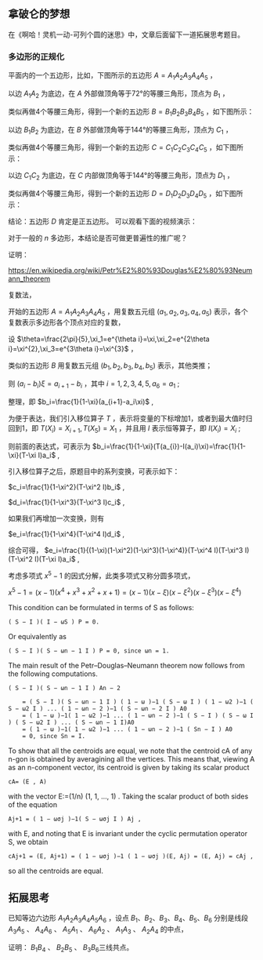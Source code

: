 ## 拿破仑的梦想

在《啊哈！灵机一动-可列个圆的迷思》中，文章后面留下一道拓展思考题目。

### 多边形的正规化

平面内的一个五边形，比如，下图所示的五边形 $A=A_1A_2A_3A_4A_5$ ，

以边 $A_1A_2$ 为底边，在 $A$ 外部做顶角等于72°的等腰三角形，顶点为 $B_1$ ，

类似再做4个等腰三角形，得到一个新的五边形 $B=B_1B_2B_3B_4B_5$ ，如下图所示：

以边 $B_1B_2$ 为底边，在 $B$ 外部做顶角等于144°的等腰三角形，顶点为 $C_1$ ，

类似再做4个等腰三角形，得到一个新的五边形 $C=C_1C_2C_3C_4C_5$ ，如下图所示：

以边 $C_1C_2$ 为底边，在 $C$ 内部做顶角等于144°的等腰三角形，顶点为 $D_1$ ，

类似再做4个等腰三角形，得到一个新的五边形 $D=D_1D_2D_3D_4D_5$ ，如下图所示：

结论：五边形 $D$ 肯定是正五边形。
可以观看下面的视频演示：

对于一般的 $n$ 多边形，本结论是否可做更普遍性的推广呢？

证明：

https://en.wikipedia.org/wiki/Petr%E2%80%93Douglas%E2%80%93Neumann_theorem

复数法，

开始的五边形 $A=A_1A_2A_3A_4A_5$ ，用复数五元组 $(a_1,a_2,a_3,a_4,a_5)$ 表示，各个复数表示多边形各个顶点对应的复数，

设 $\theta=\frac{2\pi}{5},\xi_1=e^{\theta i}=\xi,\xi_2=e^{2\theta i}=\xi^{2},\xi_3=e^{3\theta i}=\xi^{3}$ ，

类似的五边形 $B$ 用复数五元组 $(b_1,b_2,b_3,b_4,b_5)$ 表示，其他类推；

则 $(a_i-b_i)\xi=a_{i+1}-b_i$ ，其中 $i=1,2,3,4,5,a_6=a_1$ ;

整理，即 $b_i=\frac{1}{1-\xi}(a_{i+1}-a_i\xi)$ ,

为便于表达，我们引入移位算子 $T$ ，表示将变量的下标增加1，或者到最大值时归回到1，即 $T(X_i)=X_{i+1},T(X_5)=X_1$ ，并且用 $I$ 表示恒等算子，即 $I(X_i)=X_i$ ;

则前面的表达式，可表示为  $b_i=\frac{1}{1-\xi}(T(a_{i})-I(a_i)\xi)=\frac{1}{1-\xi}(T-\xi I)a_i$ ,

引入移位算子之后，原题目中的系列变换，可表示如下：

$c_i=\frac{1}{1-\xi^2}(T-\xi^2 I)b_i$ ,

$d_i=\frac{1}{1-\xi^3}(T-\xi^3 I)c_i$ ,

如果我们再增加一次变换，则有

$e_i=\frac{1}{1-\xi^4}(T-\xi^4 I)d_i$ ,

综合可得， $e_i=\frac{1}{(1-\xi)(1-\xi^2)(1-\xi^3)(1-\xi^4)}(T-\xi^4 I)(T-\xi^3 I)(T-\xi^2 I)(T-\xi I)a_i$ ,

考虑多项式 $x^5-1$ 的因式分解，此类多项式又称分圆多项式，

$x^5-1=(x-1)(x^4+x^3+x^2+x+1)=(x-1)(x-\xi)(x-\xi^2)(x-\xi^3)(x-\xi^4)$

This condition can be formulated in terms of S as follows:

    ( S − I )( I − ωS ) P = 0.

Or equivalently as

    ( S − I )( S − ωn − 1 I ) P = 0, since ωn = 1.

The main result of the Petr–Douglas–Neumann theorem now follows from the following computations.

    ( S − I )( S − ωn − 1 I ) An − 2

        = ( S − I )( S − ωn − 1 I ) ( 1 − ω )−1 ( S − ω I ) ( 1 − ω2 )−1 ( S − ω2 I ) ... ( 1 − ωn − 2 )−1 ( S − ωn − 2 I ) A0
        = ( 1 − ω )−1( 1 − ω2 )−1 ... ( 1 − ωn − 2 )−1 ( S − I ) ( S − ω I ) ( S − ω2 I ) ... ( S − ωn − 1 I)A0
        = ( 1 − ω )−1( 1 − ω2 )−1 ... ( 1 − ωn − 2 )−1 ( Sn − I ) A0
        = 0, since Sn = I.

To show that all the centroids are equal, we note that the centroid cA of any n-gon is obtained by averagining all the vertices. This means that, viewing A as an n-component vector, its centroid is given by taking its scalar product

    cA= (E , A)

with the vector E:=(1/n) (1, 1, ..., 1) . Taking the scalar product of both sides of the equation

    Aj+1 = ( 1 − ωσj )−1( S − ωσj I ) Aj ,

with E, and noting that E is invariant under the cyclic permutation operator S, we obtain

    cAj+1 = (E, Aj+1) = ( 1 − ωσj )−1 ( 1 − ωσj )(E, Aj) = (E, Aj) = cAj ,

so all the centroids are equal. 

## 拓展思考

已知等边六边形 $A_1A_2A_3A_4A_5A_6$ ，设点 $B_1、B_2、B_3、B_4、B_5、B_6$ 分别是线段 $A_3A_5$ 、 $A_4A_6$ 、 $A_5A_1$ 、 $A_6A_2$ 、 $A_1A_3$ 、 $A_2A_4$ 的中点，

证明： $B_1B_4$ 、 $B_2B_5$ 、 $B_3B_6$ ​三线共点。


